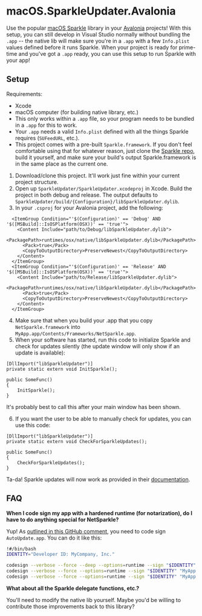 # macOS.SparkleUpdater.Avalonia

Use the popular [macOS Sparkle](https://github.com/sparkle-project/Sparkle) library in your [Avalonia](https://github.com/AvaloniaUI/Avalonia) projects! With this setup, you can still develop in Visual Studio normally without bundling the `.app` -- the native lib will make sure you're in a `.app` with a few `Info.plist` values defined before it runs Sparkle. When your project is ready for prime-time and you've got a `.app` ready, you can use this setup to run Sparkle with your app!

## Setup

Requirements:

* Xcode
* macOS computer (for building native library, etc.)
* This only works within a `.app` file, so your program needs to be bundled in a `.app` for this to work.
* Your `.app` needs a valid `Info.plist` defined with all the things Sparkle requires (`SUFeedURL`, etc.).
* This project comes with a pre-built `Sparkle.framework`. If you don't feel comfortable using that for whatever reason, just clone the [Sparkle repo]((https://github.com/sparkle-project/Sparkle)), build it yourself, and make sure your build's output Sparkle.framework is in the same place as the current one.

1. Download/clone this project. It'll work just fine within your current project structure.
2. Open up `SparkleUpdater/SparkleUpdater.xcodeproj` in Xcode. Build the project in both debug and release. The output defaults to `SparkleUpdater/build/{Configuration}/libSparkleUpdater.dylib`.
3. In your `.csproj` for your Avalonia project, add the following:

```
  <ItemGroup Condition="'$(Configuration)' == 'Debug' AND '$([MSBuild]::IsOSPlatform(OSX))' == 'true'">
    <Content Include="path/to/Debug/libSparkleUpdater.dylib">
      <PackagePath>runtimes/osx/native/libSparkleUpdater.dylib</PackagePath>
      <Pack>true</Pack>
      <CopyToOutputDirectory>PreserveNewest</CopyToOutputDirectory>
    </Content>
  </ItemGroup>
  <ItemGroup Condition="'$(Configuration)' == 'Release' AND '$([MSBuild]::IsOSPlatform(OSX))' == 'true'">
    <Content Include="path/to/Release/libSparkleUpdater.dylib">
      <PackagePath>runtimes/osx/native/libSparkleUpdater.dylib</PackagePath>
      <Pack>true</Pack>
      <CopyToOutputDirectory>PreserveNewest</CopyToOutputDirectory>
    </Content>
  </ItemGroup>
```

4. Make sure that when you build your .app that you copy `NetSparkle.framework` into `MyApp.app/Contents/Frameworks/NetSparkle.app`.
5. When your software has started, run this code to initialize Sparkle and check for updates silently (the update window will only show if an update is available):

```
[DllImport("libSparkleUpdater")]
private static extern void InitSparkle();

public SomeFunc()
{
    InitSparkle();
}
```

It's probably best to call this after your main window has been shown.

6. If you want the user to be able to manually check for updates, you can use this code:

```
[DllImport("libSparkleUpdater")]
private static extern void CheckForSparkleUpdates();

public SomeFunc()
{
    CheckForSparkleUpdates();
}
```

Ta-da! Sparkle updates will now work as provided in their [documentation](https://sparkle-project.org/documentation).

## FAQ

**When I code sign my app with a hardened runtime (for notarization), do I have to do anything special for NetSparkle?**

Yup! As [outlined in this GitHub comment](https://github.com/sparkle-project/Sparkle/issues/1389#issuecomment-507950890), you need to code sign `AutoUpdate.app`. You can do it like this:

```bash
!#/bin/bash
IDENTITY="Developer ID: MyCompany, Inc."

codesign --verbose --force --deep --options=runtime --sign "$IDENTITY" "MyApp.app/Contents/Frameworks/Sparkle.framework/Versions/A/Resources/AutoUpdate.app"
codesign --verbose --force --options=runtime --sign "$IDENTITY" "MyApp.app/Contents/Frameworks/Sparkle.framework/Versions/A"
codesign --verbose --force --options=runtime --sign "$IDENTITY" "MyApp.app/Contents/Frameworks/Sparkle.framework"
```

**What about all the Sparkle delegate functions, etc.?**

You'll need to modify the native lib yourself. Maybe you'd be willing to contribute those improvements back to this library?
